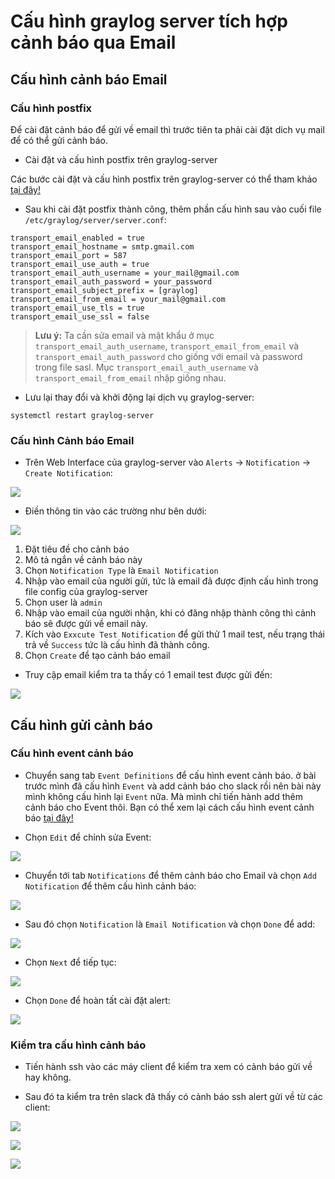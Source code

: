 # Cấu hình graylog server tích hợp cảnh báo qua Email

## Cấu hình cảnh báo Email

### Cấu hình postfix

Để cài đặt cảnh báo để gửi về email thì trước tiên ta phải cài đặt dich vụ mail để có thể gửi cảnh báo. 

- Cài đặt và cấu hình postfix trên graylog-server

Các bước cài đặt và cấu hình postfix trên graylog-server có thể tham khảo [tại đây!](https://news.cloud365.vn/huong-dan-gui-mail-dung-postfix/)

- Sau khi cài đặt postfix thành công, thêm phần cấu hình sau vào cuối file `/etc/graylog/server/server.conf`:

```
transport_email_enabled = true
transport_email_hostname = smtp.gmail.com
transport_email_port = 587
transport_email_use_auth = true
transport_email_auth_username = your_mail@gmail.com
transport_email_auth_password = your_password
transport_email_subject_prefix = [graylog]
transport_email_from_email = your_mail@gmail.com
transport_email_use_tls = true
transport_email_use_ssl = false
```

> **Lưu ý:** Ta cần sửa email và mật khẩu ở mục `transport_email_auth_username`, `transport_email_from_email` và `transport_email_auth_password` cho giống với email và password trong file sasl. Mục `transport_email_auth_username` và `transport_email_from_email` nhập giống nhau.

- Lưu lại thay đổi và khởi động lại dịch vụ graylog-server: 

```
systemctl restart graylog-server
```

### Cấu hình Cảnh báo Email

- Trên Web Interface của graylog-server vào `Alerts` -> `Notification` -> `Create Notification`:

![](../images/tl1.png)

- Điền thông tin vào các trường như bên dưới: 

![](../images/em1.png)

1. Đặt tiêu đề cho cảnh báo
2. Mô tả ngắn về cảnh báo này
3. Chọn `Notification Type` là `Email Notification`
4. Nhập vào email của người gửi, tức là email đã được định cấu hình trong file config của graylog-server
5. Chọn user là `admin`
6. Nhập vào email của người nhận, khi có đăng nhập thành công thì cảnh báo sẽ được gửi về email này. 
7. Kích vào `Exxcute Test Notification` để gửi thử 1 mail test, nếu trạng thái trả về `Success` tức là cấu hình đã thành công. 
8. Chọn `Create` để tạo cảnh báo email

- Truy cập email kiểm tra ta thấy có 1 email test được gửi đến: 

![](../images/em10.png)

## Cấu hình gửi cảnh báo

### Cấu hình event cảnh báo

- Chuyển sang tab `Event Definitions` để cấu hình event cảnh báo. ở bài trước mình đã cấu hình `Event` và add cảnh báo cho slack rồi nên bài này mình không cấu hình lại `Event` nữa. Mà mình chỉ tiến hành add thêm cảnh báo cho Event thôi. Bạn có thể xem lại cách cấu hình event cảnh báo [tại đây!](https://github.com/hungviet99/ghichep-Graylog/blob/master/docs/10.Config_graylog_server_sending_alert_to_slack.md)

- Chọn `Edit` để chỉnh sửa Event: 

![](../images/em2.png)

- Chuyển tới tab `Notifications` để thêm cảnh báo cho Email và chọn `Add Notification` để thêm cấu hình cảnh báo: 

![](../images/em3.png)

- Sau đó chọn `Notification` là `Email Notification`  và chọn `Done` để add: 

![](../images/em4.png)

- Chọn `Next` để tiếp tục: 

![](../images/em5.png)

- Chọn `Done` để hoàn tất cài đặt alert: 

![](../images/em6.png)


### Kiểm tra cấu hình cảnh báo 

- Tiến hành ssh vào các máy client để kiểm tra xem có cảnh báo gửi về hay không. 

- Sau đó ta kiểm tra trên slack đã thấy có cảnh báo ssh alert gửi về từ các client: 

![](../images/em7.png)

![](../images/em8.png)

![](../images/em9.png)





